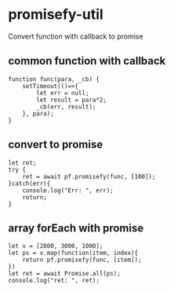 # promisefy-util
Convert function with callback to promise

## common function with callback

	function func(para, _cb) {
		setTimeout(()=>{
			let err = null;
			let result = para*2;
			_cb(err, result);		
		}, para);
	}

## convert to promise

	let ret;
	try {
		ret = await pf.promisefy(func, [100]);
	}catch(err){
		console.log("Err: ", err);
		return;
	}
  
## array forEach with promise

	let v = [2000, 3000, 1000];
	let ps = v.map(function(item, index){
		return pf.promisefy(func, [item]);
	})	
	let ret = await Promise.all(ps);
	console.log("ret: ", ret);



